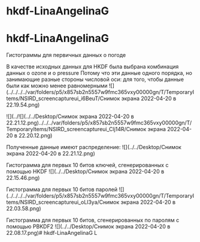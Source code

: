 # hkdf-LinaAngelinaG
# hkdf-LinaAngelinaG


Гистограммы для первичных данных о погоде


В качестве исходных данных для HKDF была выбрана комбинация данных о ozone и о pressure
Потому что эти данные одного порядка, но занимающие разные стороны числовой оси: для того, чтобы данные были как можно менее равномерными
![](../../../../var/folders/p5/x857sb2n5557w9fmc365vxy00000gn/T/TemporaryItems/NSIRD_screencaptureui_i6BeuT/Снимок экрана 2022-04-20 в 22.19.54.png)

![](../![](../../Desktop/Снимок экрана 2022-04-20 в 22.21.12.png)../../../var/folders/p5/x857sb2n5557w9fmc365vxy00000gn/T/TemporaryItems/NSIRD_screencaptureui_Clj14R/Снимок экрана 2022-04-20 в 22.20.12.png)

Полученные данные имеют распределение:
![](../../Desktop/Снимок экрана 2022-04-20 в 22.21.12.png)

Гистограмма для первых 10 битов ключей, сгенерированных с помощью HKDF
![](../../Desktop/Снимок экрана 2022-04-20 в 22.15.46.png)

Гистограмма для первых 10 битов паролей
![](../../../../var/folders/p5/x857sb2n5557w9fmc365vxy00000gn/T/TemporaryItems/NSIRD_screencaptureui_oLl3ya/Снимок экрана 2022-04-20 в 22.03.58.png)

Гистограмма для первых 10 битов, сгенерированных по паролям с помощью PBKDF2
![](../../Desktop/Снимок экрана 2022-04-20 в 22.08.17.png)# hkdf-LinaAngelinaG
L
